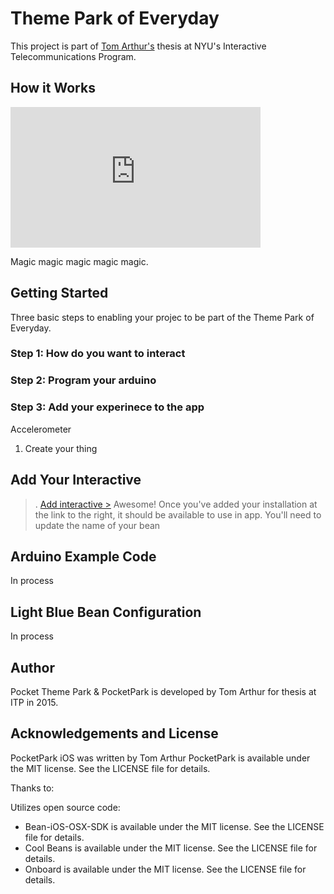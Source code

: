 # Theme Park of Everyday

This project is part of [Tom Arthur's](http://www.howtomworks.com) thesis at NYU's Interactive Telecommunications Program.

## How it Works

<iframe src="https://player.vimeo.com/video/121631359?title=0&byline=0&portrait=0" width="400" height="225" frameborder="0" webkitallowfullscreen mozallowfullscreen allowfullscreen></iframe>

Magic magic magic magic magic.

## Getting Started

Three basic steps to enabling your projec to be part of the Theme Park of Everyday.

### Step 1: How do you want to interact
### Step 2: Program your arduino
### Step 3: Add your experinece to the app

Accelerometer

1. Create your thing


## Add Your Interactive
>.
[Add interactive >](http://google.com)
Awesome! Once you've added your installation at the link to the right, it should be available to use in app. You'll need to update the name of your bean 

## Arduino Example Code

In process


## Light Blue Bean Configuration

In process



## Author

Pocket Theme Park & PocketPark is developed by Tom Arthur for thesis at ITP in 2015.

## Acknowledgements and License

PocketPark iOS was written by Tom Arthur
PocketPark is available under the MIT license. See the LICENSE file for details.

Thanks to:

Utilizes open source code:

- Bean-iOS-OSX-SDK is available under the MIT license. See the LICENSE file for details.
- Cool Beans is available under the MIT license. See the LICENSE file for details.
- Onboard is available under the MIT license. See the LICENSE file for details.
